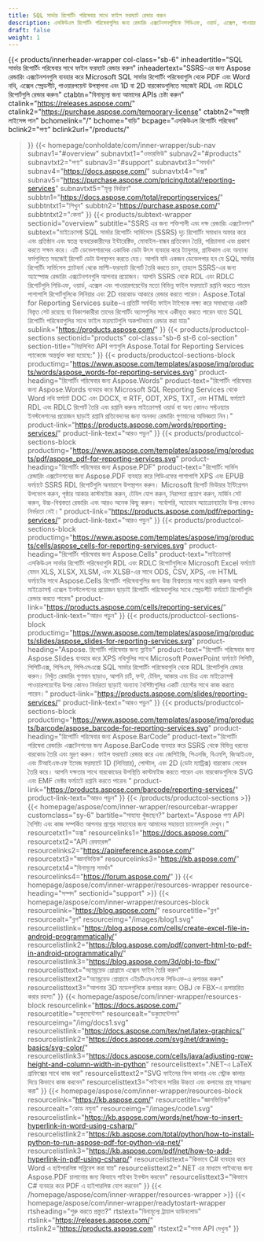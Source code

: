 ```yaml
---
title: SQL সার্ভার রিপোর্টিং পরিষেবার সাথে ফাইল ফরম্যাট রেন্ডার করুন
description: এসকিউএল রিপোর্টিং পরিষেবাগুলির জন্য রেন্ডারিং এক্সটেনশনগুলিকে পিডিএফ, ওয়ার্ড, এক্সেল, পাওয়ারপয়েন্ট ফর্ম্যাট এবং বারকোড চিত্রগুলিতে RDL এবং RDLC রিপোর্টগুলি রপ্তানি করতে সক্ষম করে৷
draft: false
weight: 1
---
```

{{< products/innerheader-wrapper col-class="sb-6"
  inheadertitle="SQL সার্ভার রিপোর্টিং পরিষেবার সাথে ফাইল ফরম্যাট রেন্ডার করুন"
  inheadertext="SSRS-এর জন্য Aspose রেন্ডারিং এক্সটেনশনগুলি ব্যবহার করে Microsoft SQL সার্ভার রিপোর্টিং পরিষেবাগুলি থেকে PDF এবং Word নথি, এক্সেল স্প্রেডশীট, পাওয়ারপয়েন্ট উপস্থাপনা এবং 1D বা 2D বারকোডগুলিতে সহজেই RDL এবং RDLC রিপোর্টগুলি রেন্ডার করুন৷"
  ctabtn="বিনামূল্যে জন্য আমাদের APIs চেষ্টা করুন"
  ctalink="https://releases.aspose.com/"
  ctalink2="https://purchase.aspose.com/temporary-license"
  ctabtn2="অস্থায়ী লাইসেন্স পান"
  bchomelink="/"
  bchome="বাড়ি"
  bcpage="এসকিউএল রিপোর্টিং পরিষেবা"
  bclink2="পণ্য"
  bclink2url="/products/"
  >}}
  {{< homepage/conholdate/com/inner-wrapper/sub-nav 
subnav1="#overview"
subnavtxt1="ওভারভিউ" 
subnav2="#products"
subnavtxt2="পণ্য" 
subnav3="#support"
subnavtxt3="সমর্থন" 
subnav4="https://docs.aspose.com/"
subnavtxt4="ডক্স" 
subnav5="https://purchase.aspose.com/pricing/total/reporting-services"
subnavtxt5="মূল্য নির্ধারণ" 
subbtn1="https://docs.aspose.com/total/reportingservices/"
subbtntxt1="শিখুন"
subbtn2="https://purchase.aspose.com/"
subbtntxt2="কেনা"
>}}
   {{< products/subtext-wrapper
   sectionid="overview" 
   subtitle="SSRS এর জন্য শক্তিশালী এবং দক্ষ রেন্ডারিং এক্সটেনশন"
   subtext="মাইক্রোসফ্ট SQL সার্ভার রিপোর্টিং সার্ভিসেস (SSRS) দৃঢ় রিপোর্টিং সমাধান অফার করে এবং প্রতিষ্ঠান এবং স্বতন্ত্র ব্যবহারকারীদের ইন্টারেক্টিভ, মোবাইল-বান্ধব প্রতিবেদন তৈরি, পরিচালনা এবং প্রকাশ করতে সক্ষম করে। এটি ডেভেলপারদের একাধিক ডেটা উৎস ব্যবহার করে ট্যাবুলার, গ্রাফিকাল এবং অন্যান্য ফর্মগুলিতে সহজেই রিপোর্ট ডেটা উপস্থাপন করতে দেয়। আপনি যদি একজন ডেভেলপার হন যে SQL সার্ভার রিপোর্টিং সার্ভিসেস প্ল্যাটফর্ম থেকে মাল্টি-ফরম্যাট রিপোর্ট তৈরি করতে চান, তাহলে SSRS-এর জন্য অ্যাস্পোজ রেন্ডারিং এক্সটেনশনগুলি আপনার প্রয়োজন। আপনি SSRS থেকে RDL এবং RDLC রিপোর্টগুলি পিডিএফ, ওয়ার্ড, এক্সেল এবং পাওয়ারপয়েন্টের মতো বিভিন্ন ফাইল ফরম্যাটে রপ্তানি করতে পারেন পাশাপাশি রিপোর্টগুলিকে লিনিয়ার এবং 2D বারকোড আকারে রেন্ডার করতে পারেন। Aspose.Total for Reporting Services suite-এ প্রতিটি সমর্থিত ফাইল টাইপকে লক্ষ্য করে সমাধানের একটি বিস্তৃত সেট রয়েছে যা বিকাশকারীরা তাদের রিপোর্টিং অ্যাপগুলির সাথে একীভূত করতে পারেন যাতে SQL রিপোর্টিং পরিষেবাগুলির সাথে ফাইল ফরম্যাটগুলি অকপটভাবে রেন্ডার করা যায়৷"
   sublink="https://products.aspose.com/"
   >}} 
{{< products/productcol-sections
sectionid="products" 
col-class="sb-6 st-6 col-section"
section-title="নিম্নলিখিত API পণ্যগুলি Aspose.Total for Reporting Services প্যাকেজে অন্তর্ভুক্ত করা হয়েছে:"
>}}
{{< products/productcol-sections-block
productimg="https://www.aspose.com/templates/aspose/img/products/words/aspose_words-for-reporting-services.svg"
product-heading="রিপোর্টিং পরিষেবার জন্য Aspose.Words"
product-text="রিপোর্টিং পরিষেবার জন্য Aspose.Words ব্যবহার করে Microsoft SQL Reporting Services থেকে Word নথি ফর্ম্যাট DOC এবং DOCX, বা RTF, ODT, XPS, TXT, এবং HTML ফর্ম্যাটে RDL এবং RDLC রিপোর্ট তৈরি এবং রপ্তানি করুন৷ মাইক্রোসফ্ট ওয়ার্ড বা অন্য কোনও সফ্টওয়্যার ইনস্টলেশনের প্রয়োজন ছাড়াই রপ্তানি প্রতিবেদনের জন্য অনবদ্য রেন্ডারিং গুণমানের অভিজ্ঞতা নিন।"
product-link="https://products.aspose.com/words/reporting-services/"
product-link-text="আরও পড়ুন"
>}}
{{< products/productcol-sections-block
productimg="https://www.aspose.com/templates/aspose/img/products/pdf/aspose_pdf-for-reporting-services.svg"
product-heading="রিপোর্টিং পরিষেবার জন্য Aspose.PDF"
product-text="রিপোর্টিং সার্ভিস রেন্ডারিং এক্সটেনশনের জন্য Aspose.PDF ব্যবহার করে পিডিএফের পাশাপাশি XPS এবং EPUB ফর্ম্যাটে SSRS RDL রিপোর্টগুলি অনায়াসে উপস্থাপন করুন। Microsoft রিপোর্ট ভিউয়ার ইন্টিগ্রেশন উপভোগ করুন, পৃষ্ঠার আকার কাস্টমাইজ করুন, টেবিল যোগ করুন, নিরাপত্তা প্রয়োগ করুন, মার্জিন সেট করুন, উচ্চ-বিশ্বস্ততা রেন্ডারিং এবং আরও অনেক কিছু করুন। সর্বোপরি, অ্যাডোব অ্যাক্রোব্যাটের উপর কোনও নির্ভরতা নেই।"
product-link="https://products.aspose.com/pdf/reporting-services/"
product-link-text="আরও পড়ুন"
>}}
{{< products/productcol-sections-block
productimg="https://www.aspose.com/templates/aspose/img/products/cells/aspose_cells-for-reporting-services.svg"
product-heading="রিপোর্টিং পরিষেবার জন্য Aspose.Cells"
product-text="মাইক্রোসফ্ট এসকিউএল সার্ভার রিপোর্টিং পরিষেবাগুলি RDL এবং RDLC রিপোর্টগুলিকে Microsoft Excel ফর্ম্যাটে যেমন XLS, XLSX, XLSM, এবং XLSB-এর সাথে ODS, CSV, XPS, এবং HTML ফর্ম্যাটের সাথে Aspose.Cells রিপোর্টিং পরিষেবাগুলির জন্য উচ্চ বিশ্বস্ততার সাথে রপ্তানি করুন৷ আপনি মাইক্রোসফ্ট এক্সেল ইনস্টলেশনের প্রয়োজন ছাড়াই রিপোর্টিং পরিষেবাগুলির সাথে স্প্রেডশীট ফর্ম্যাটে রিপোর্টগুলি রেন্ডার করতে পারেন৷"
product-link="https://products.aspose.com/cells/reporting-services/"
product-link-text="আরও পড়ুন"
>}}
{{< products/productcol-sections-block
productimg="https://www.aspose.com/templates/aspose/img/products/slides/aspose_slides-for-reporting-services.svg"
product-heading="Aspose. রিপোর্টিং পরিষেবার জন্য স্লাইড"
product-text="রিপোর্টিং পরিষেবার জন্য Aspose.Slides ব্যবহার করে XPS নথিগুলির সাথে Microsoft PowerPoint ফর্ম্যাটে পিপিটি, পিপিটিএক্স, পিপিএস, পিপিএসএক্সে SQL সার্ভার রিপোর্টিং পরিষেবাগুলি থেকে RDL রিপোর্টগুলি রেন্ডার করুন। নিখুঁত রেন্ডারিং গুণমান ছাড়াও, আপনি চার্ট, ফন্ট, টেবিল, আকার এবং চিত্র এবং মাইক্রোসফ্ট পাওয়ারপয়েন্টের উপর কোনও নির্ভরতা ছাড়াই অন্যান্য বৈশিষ্ট্যগুলির একটি হোস্টের সাথে কাজ করতে পারেন।"
product-link="https://products.aspose.com/slides/reporting-services/"
product-link-text="আরও পড়ুন"
>}}
{{< products/productcol-sections-block
productimg="https://www.aspose.com/templates/aspose/img/products/barcode/aspose_barcode-for-reporting-services.svg"
product-heading="রিপোর্টিং পরিষেবার জন্য Aspose.BarCode"
product-text="রিপোর্টিং পরিষেবা রেন্ডারিং এক্সটেনশনের জন্য Aspose.BarCode ব্যবহার করে SSRS থেকে বিভিন্ন ধরনের বারকোড তৈরি এবং মুদ্রণ করুন। ফাইল ফরম্যাট রেন্ডার করে এবং জেপিইজি, পিএনজি, বিএমপি, জিআইএফ, এবং টিআইএফএফ ইমেজ ফরম্যাটে 1D (লিনিয়ার), পোস্টাল, এবং 2D (ডেটা ম্যাট্রিক্স) বারকোড লেবেল তৈরি করে। আপনি দক্ষতার সাথে বারকোডের উপস্থিতি কাস্টমাইজ করতে পারেন এবং বারকোডগুলিকে SVG এবং EMF ভেক্টর ফর্ম্যাটে রপ্তানি করতে পারেন৷ "
product-link="https://products.aspose.com/barcode/reporting-services/"
product-link-text="আরও পড়ুন"
>}} 
{{< /products/productcol-sections >}}
{{< homepage/aspose/com/inner-wrapper/resourcebar-wrapper
customclass="sy-6"
bartitle="সাহায্য খুঁজছেন?"
bartext="Aspose পণ্য API বৈশিষ্ট্য এবং কাজ সম্পর্কিত আপনার প্রশ্নের সাহায্যের জন্য আমাদের সহায়তা চ্যানেলগুলি দেখুন।"
resourcetxt1="ডক্স"
resourcelinks1="https://docs.aspose.com/"
resourcetxt2="API রেফারেন্স"
resourcelinks2="https://apireference.aspose.com/"
resourcetxt3="জ্ঞানভিত্তিক"
resourcelinks3="https://kb.aspose.com/"
resourcetxt4="বিনামূল্যে সমর্থন"
resourcelinks4="https://forum.aspose.com/"
>}}
{{< homepage/aspose/com/inner-wrapper/resources-wrapper
resource-heading="সম্পদ"
sectionid="support" >}}
{{< homepage/aspose/com/inner-wrapper/resources-block
resourcelink="https://blog.aspose.com/"
resourcetitle="ব্লগ"
resourcealt="ব্লগ"
resourceimg="/images/blog1.svg"
resourcelistlink="https://blog.aspose.com/cells/create-excel-file-in-android-programmatically/"
resourcelistlink2="https://blog.aspose.com/pdf/convert-html-to-pdf-in-android-programmatically/"
resourcelistlink3="https://blog.aspose.com/3d/obj-to-fbx/"
resourcelisttext="অ্যান্ড্রয়েড প্রোগ্রামে এক্সেল ফাইল তৈরি করুন"
resourcelisttext2="অ্যান্ড্রয়েড প্রোগ্রামে এইচটিএমএলকে পিডিএফ-এ রূপান্তর করুন"
resourcelisttext3="আপনার 3D মডেলগুলিকে রূপান্তর করুন: OBJ কে FBX-এ রূপান্তরিত করার রহস্য৷"
>}}
{{< homepage/aspose/com/inner-wrapper/resources-block
resourcelink="https://docs.aspose.com/"
resourcetitle="ডকুমেন্টেশন"
resourcealt="ডকুমেন্টেশন"
resourceimg="/img/docs1.svg"
resourcelistlink="https://docs.aspose.com/tex/net/latex-graphics/"
resourcelistlink2="https://docs.aspose.com/svg/net/drawing-basics/svg-color/"
resourcelistlink3="https://docs.aspose.com/cells/java/adjusting-row-height-and-column-width-in-python"
resourcelisttext=".NET-এ LaTeX গ্রাফিক্সের সাথে কাজ করা"
resourcelisttext2="SVG ফাইলের ফিল কালার এবং স্ট্রোক কালার দিয়ে কিভাবে কাজ করবেন"
resourcelisttext3="পাইথনে সারির উচ্চতা এবং কলামের প্রস্থ সামঞ্জস্য করা"
>}}
{{< homepage/aspose/com/inner-wrapper/resources-block
resourcelink="https://kb.aspose.com/"
resourcetitle="জ্ঞানভিত্তিক"
resourcealt="কোড নমুনা"
resourceimg="/images/code1.svg"
resourcelistlink="https://kb.aspose.com/words/net/how-to-insert-hyperlink-in-word-using-csharp/"
resourcelistlink2="https://kb.aspose.com/total/python/how-to-install-python-to-run-aspose-pdf-for-python-via-net/"
resourcelistlink3="https://kb.aspose.com/pdf/net/how-to-add-hyperlink-in-pdf-using-csharp/"
resourcelisttext="কিভাবে C# ব্যবহার করে Word এ হাইপারলিঙ্ক সন্নিবেশ করা যায়"
resourcelisttext2=".NET এর মাধ্যমে পাইথনের জন্য Aspose.PDF চালানোর জন্য কিভাবে পাইথন ইনস্টল করবেন"
resourcelisttext3="কিভাবে C# ব্যবহার করে PDF এ হাইপারলিঙ্ক যোগ করবেন"
>}}
{{< /homepage/aspose/com/inner-wrapper/resources-wrapper >}}
{{< homepage/aspose/com/inner-wrapper/readytostart-wrapper
rtsheading="শুরু করতে প্রস্তুত?"
rtstext="বিনামূল্যে ট্রায়াল ডাউনলোড"
rtslink="https://releases.aspose.com/"
rtslink2="https://products.aspose.com"
rtstext2="সমস্ত API দেখুন৷"
>}}
